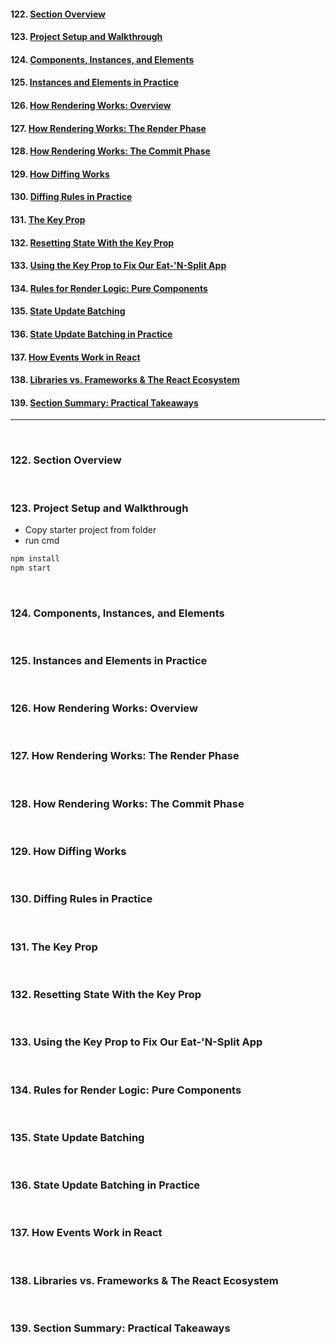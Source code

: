 #### 122. [Section Overview](#122)

#### 123. [Project Setup and Walkthrough](#123)

#### 124. [Components, Instances, and Elements](#124)

#### 125. [Instances and Elements in Practice](#125)

#### 126. [How Rendering Works: Overview](#126)

#### 127. [How Rendering Works: The Render Phase](#127)

#### 128. [How Rendering Works: The Commit Phase](#128)

#### 129. [How Diffing Works](#129)

#### 130. [Diffing Rules in Practice](#130)

#### 131. [The Key Prop](#131)

#### 132. [Resetting State With the Key Prop](#132)

#### 133. [Using the Key Prop to Fix Our Eat-'N-Split App](#133)

#### 134. [Rules for Render Logic: Pure Components](#134)

#### 135. [State Update Batching](#135)

#### 136. [State Update Batching in Practice](#136)

#### 137. [How Events Work in React](#137)

#### 138. [Libraries vs. Frameworks & The React Ecosystem](#138)

#### 139. [Section Summary: Practical Takeaways](#139)

---

<br>

### 122. Section Overview<a id="122"></a>

<br>

### 123. Project Setup and Walkthrough<a id="123"></a>

- Copy starter project from folder
- run cmd

```sh
npm install
npm start
```

<br>

### 124. Components, Instances, and Elements<a id="124"></a>

<br>

### 125. Instances and Elements in Practice<a id="125"></a>

<br>

### 126. How Rendering Works: Overview<a id="126"></a>

<br>

### 127. How Rendering Works: The Render Phase<a id="127"></a>

<br>

### 128. How Rendering Works: The Commit Phase<a id="128"></a>

<br>

### 129. How Diffing Works<a id="129"></a>

<br>

### 130. Diffing Rules in Practice<a id="130"></a>

<br>

### 131. The Key Prop<a id="131"></a>

<br>

### 132. Resetting State With the Key Prop<a id="132"></a>

<br>

### 133. Using the Key Prop to Fix Our Eat-'N-Split App<a id="133"></a>

<br>

### 134. Rules for Render Logic: Pure Components<a id="134"></a>

<br>

### 135. State Update Batching<a id="135"></a>

<br>

### 136. State Update Batching in Practice<a id="136"></a>

<br>

### 137. How Events Work in React<a id="137"></a>

<br>

### 138. Libraries vs. Frameworks & The React Ecosystem<a id="138"></a>

<br>

### 139. Section Summary: Practical Takeaways<a id="139"></a>

<br>
